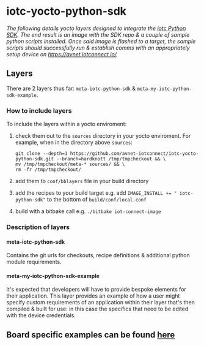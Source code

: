 # iotc-yocto-python-sdk
*The following details yocto layers designed to integrate the [iotc Python SDK]([https://github.com/avnet-iotconnect/iotc-python-sdk/tree/master-std-21]). The end result is an image with the SDK repo & a couple of sample python scripts installed. Once said image is flashed to a target, the sample scripts should successfully run & establish comms with an appropriately setup device on https://avnet.iotconnect.io/*

## Layers
There are 2 layers thus far: `meta-iotc-python-sdk` & `meta-my-iotc-python-sdk-example`.
### How to include layers
To include the layers within a yocto enviroment:

1. check them out to the `sources` directory in your yocto enviroment. For example, when in the directory above `sources`:

   ```
   git clone --depth=1 https://github.com/avnet-iotconnect/iotc-yocto-python-sdk.git --branch=hardknott /tmp/tmpcheckout && \
   mv /tmp/tmpcheckout/meta-* sources/ && \
   rm -fr /tmp/tmpcheckout/
   ```

1. add them to `conf/bblayers` file in your build directory
1. add the recipes to your build target e.g. add `IMAGE_INSTALL += " iotc-python-sdk"` to the bottom of `build/conf/local.conf`
1. build with a bitbake call e.g. `./bitbake iot-connect-image`

### Description of layers
#### meta-iotc-python-sdk
Contains the git urls for checkouts, recipe definitions & additional python module requirements.
#### meta-my-iotc-python-sdk-example
It's expected that developers will have to provide bespoke elements for their application. This layer provides an example of how a user might specify custom requirements of an application within their layer that's then compiled & built for use: in this case the  specifics that need to be edited with the device credentials.

## Board specific examples can be found [here](board_specific_readmes/README.md)
